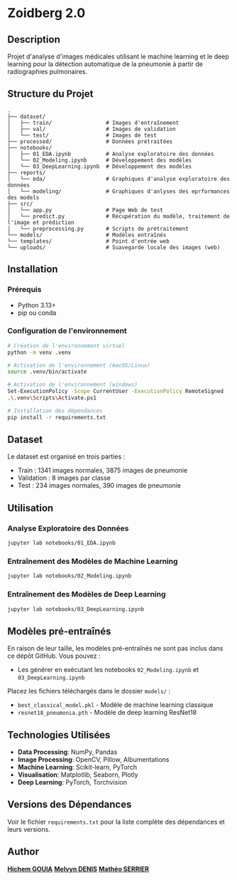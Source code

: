 # Zoidberg 2.0

## Description
Projet d'analyse d'images médicales utilisant le machine learning et le deep learning pour la détection automatique de la pneumonie à partir de radiographies pulmonaires.

## Structure du Projet
```
.
├── dataset/               
│   ├── train/                 # Images d'entraînement
│   ├── val/                   # Images de validation
│   └── test/                  # Images de test
├── processed/                 # Données prétraitées
├── notebooks/             
│   ├── 01_EDA.ipynb           # Analyse exploratoire des données
│   └── 02_Modeling.ipynb      # Développement des modèles
│   └── 03_DeepLearning.ipynb  # Développement des modèles
├── reports/              
│   └── eda/                   # Graphiques d'analyse exploratoire des données
│   └── modeling/              # Graphiques d'anlyses des eprformances des models
├── src/                   
│   └── app.py                 # Page Web de test
│   └── predict.py             # Récupération du modèle, traitement de l'image et prédiction
│   └── preprocessing.py       # Scripts de prétraitement
└── models/                    # Modèles entraînés
└── templates/                 # Point d'entrée web 
└── uploads/                   # Suavegarde locale des images (web)
```

## Installation

### Prérequis
- Python 3.13+
- pip ou conda

### Configuration de l'environnement

```bash
# Création de l'environnement virtuel
python -m venv .venv

# Activation de l'environnement (macOS/Linux)
source .venv/bin/activate

# Activation de l'environnement (windows)
Set-ExecutionPolicy -Scope CurrentUser -ExecutionPolicy RemoteSigned
.\.venv\Scripts\Activate.ps1

# Installation des dépendances
pip install -r requirements.txt
```

## Dataset
Le dataset est organisé en trois parties :
- Train : 1341 images normales, 3875 images de pneumonie
- Validation : 8 images par classe
- Test : 234 images normales, 390 images de pneumonie

## Utilisation

### Analyse Exploratoire des Données
```bash
jupyter lab notebooks/01_EDA.ipynb
```

### Entraînement des Modèles de Machine Learning
```bash
jupyter lab notebooks/02_Modeling.ipynb
```

### Entraînement des Modèles de Deep Learning
```bash
jupyter lab notebooks/03_DeepLearning.ipynb
```

## Modèles pré-entraînés

En raison de leur taille, les modèles pré-entraînés ne sont pas inclus dans ce dépôt GitHub. Vous pouvez :

- Les générer en exécutant les notebooks `02_Modeling.ipynb` et `03_DeepLearning.ipynb`

Placez les fichiers téléchargés dans le dossier `models/` :
- `best_classical_model.pkl` - Modèle de machine learning classique
- `resnet18_pneumonia.pth` - Modèle de deep learning ResNet18

## Technologies Utilisées
- **Data Processing**: NumPy, Pandas
- **Image Processing**: OpenCV, Pillow, Albumentations
- **Machine Learning**: Scikit-learn, PyTorch
- **Visualisation**: Matplotlib, Seaborn, Plotly
- **Deep Learning**: PyTorch, Torchvision

## Versions des Dépendances
Voir le fichier `requirements.txt` pour la liste complète des dépendances et leurs versions.

## Author
[**Hichem GOUIA**](https://github.com/iamhmh)
[**Melvyn DENIS**](https://github.com/MelvynDenisEpitech)
[**Mathéo SERRIER**](https://github.com/matheoSerrier)